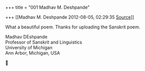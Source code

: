 +++
title = "001 Madhav M. Deshpande"

+++
[[Madhav M. Deshpande	2012-08-05, 02:29:35 [Source](https://groups.google.com/g/bvparishat/c/YG6cbLKGwdA)]]



What a beautiful poem. Thanks for uploading the Sanskrit poem.  
  
Madhav DEshpande  
Professor of Sanskrit and Linguistics  
University of Michigan  
Ann Arbor, Michigan, USA



